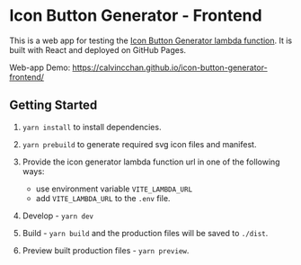 # Icon Button Generator - Frontend

This is a web app for testing the [Icon Button Generator lambda function](https://github.com/calvincchan/icon-button-generator). It is built with React and deployed on GitHub Pages.

Web-app Demo: https://calvincchan.github.io/icon-button-generator-frontend/

## Getting Started

1. `yarn install` to install dependencies.

2. `yarn prebuild` to generate required svg icon files and manifest.

3. Provide the icon generator lambda function url in one of the following ways:

   - use environment variable `VITE_LAMBDA_URL`
   - add `VITE_LAMBDA_URL` to the `.env` file.

4. Develop - `yarn dev`

5. Build - `yarn build` and the production files will be saved to `./dist`.

6. Preview built production files - `yarn preview`.
